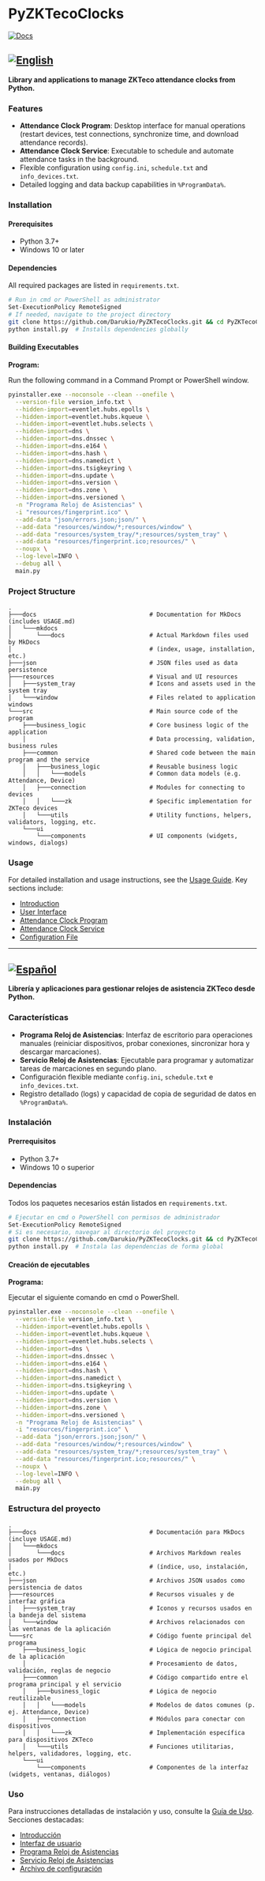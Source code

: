 # PyZKTecoClocks
[![Docs](https://img.shields.io/badge/docs-online-blue.svg)](https://darukio.github.io/PyZKTecoClocks/)

## [![English](https://img.shields.io/badge/language-en-red.svg)](#)

**Library and applications to manage ZKTeco attendance clocks from Python.**

### Features

- **Attendance Clock Program**: Desktop interface for manual operations (restart devices, test connections, synchronize time, and download attendance records).
- **Attendance Clock Service**: Executable to schedule and automate attendance tasks in the background.
- Flexible configuration using `config.ini`, `schedule.txt` and `info_devices.txt`.
- Detailed logging and data backup capabilities in `%ProgramData%`.

### Installation

#### Prerequisites

- Python 3.7+
- Windows 10 or later

#### Dependencies

All required packages are listed in `requirements.txt`.

```bash
# Run in cmd or PowerShell as administrator
Set-ExecutionPolicy RemoteSigned
# If needed, navigate to the project directory
git clone https://github.com/Darukio/PyZKTecoClocks.git && cd PyZKTecoClocks
python install.py  # Installs dependencies globally
```

#### Building Executables

**Program:**

Run the following command in a Command Prompt or PowerShell window.

```bash
pyinstaller.exe --noconsole --clean --onefile \
  --version-file version_info.txt \
  --hidden-import=eventlet.hubs.epolls \
  --hidden-import=eventlet.hubs.kqueue \
  --hidden-import=eventlet.hubs.selects \
  --hidden-import=dns \
  --hidden-import=dns.dnssec \
  --hidden-import=dns.e164 \
  --hidden-import=dns.hash \
  --hidden-import=dns.namedict \
  --hidden-import=dns.tsigkeyring \
  --hidden-import=dns.update \
  --hidden-import=dns.version \
  --hidden-import=dns.zone \
  --hidden-import=dns.versioned \
  -n "Programa Reloj de Asistencias" \
  -i "resources/fingerprint.ico" \
  --add-data "json/errors.json;json/" \
  --add-data "resources/window/*;resources/window" \
  --add-data "resources/system_tray/*;resources/system_tray" \
  --add-data "resources/fingerprint.ico;resources/" \
  --noupx \
  --log-level=INFO \
  --debug all \
  main.py
```

### Project Structure
```
.
├───docs                                # Documentation for MkDocs (includes USAGE.md)
│   └───mkdocs
│       └───docs                        # Actual Markdown files used by MkDocs
│                                       # (index, usage, installation, etc.)
├───json                                # JSON files used as data persistence
├───resources                           # Visual and UI resources
│   ├───system_tray                     # Icons and assets used in the system tray
│   └───window                          # Files related to application windows
└───src                                 # Main source code of the program
    ├───business_logic                  # Core business logic of the application
    │                                   # Data processing, validation, business rules
    ├───common                          # Shared code between the main program and the service
    │   ├───business_logic              # Reusable business logic
    │   │   └───models                  # Common data models (e.g. Attendance, Device)
    │   ├───connection                  # Modules for connecting to devices
    │   │   └───zk                      # Specific implementation for ZKTeco devices
    │   └───utils                       # Utility functions, helpers, validators, logging, etc.
    └───ui
        └───components                  # UI components (widgets, windows, dialogs)
```

### Usage

For detailed installation and usage instructions, see the [Usage Guide](https://darukio.github.io/PyZKTecoClocks/USAGE/). Key sections include:

- [Introduction](https://darukio.github.io/PyZKTecoClocks/USAGE/#introduccion)
- [User Interface](https://darukio.github.io/PyZKTecoClocks/USAGE/#interfaz-de-usuario)
- [Attendance Clock Program](https://darukio.github.io/PyZKTecoClocks/USAGE/#programa-reloj-de-asistencias)
- [Attendance Clock Service](https://darukio.github.io/PyZKTecoClocks/USAGE/#servicio-reloj-de-asistencias)
- [Configuration File](https://darukio.github.io/PyZKTecoClocks/USAGE/#archivo-de-configuracion-configini)

---

## [![Español](https://img.shields.io/badge/language-es-red.svg)](#)

**Librería y aplicaciones para gestionar relojes de asistencia ZKTeco desde Python.**

### Características

- **Programa Reloj de Asistencias**: Interfaz de escritorio para operaciones manuales (reiniciar dispositivos, probar conexiones, sincronizar hora y descargar marcaciones).
- **Servicio Reloj de Asistencias**: Ejecutable para programar y automatizar tareas de marcaciones en segundo plano.
- Configuración flexible mediante `config.ini`, `schedule.txt` e `info_devices.txt`.
- Registro detallado (logs) y capacidad de copia de seguridad de datos en `%ProgramData%`.

### Instalación

#### Prerrequisitos

- Python 3.7+
- Windows 10 o superior

#### Dependencias

Todos los paquetes necesarios están listados en `requirements.txt`.

```bash
# Ejecutar en cmd o PowerShell con permisos de administrador
Set-ExecutionPolicy RemoteSigned
# Si es necesario, navegar al directorio del proyecto
git clone https://github.com/Darukio/PyZKTecoClocks.git && cd PyZKTecoClocks
python install.py  # Instala las dependencias de forma global
```

#### Creación de ejecutables

**Programa:**

Ejecutar el siguiente comando en cmd o PowerShell.

```bash
pyinstaller.exe --noconsole --clean --onefile \
  --version-file version_info.txt \
  --hidden-import=eventlet.hubs.epolls \
  --hidden-import=eventlet.hubs.kqueue \
  --hidden-import=eventlet.hubs.selects \
  --hidden-import=dns \
  --hidden-import=dns.dnssec \
  --hidden-import=dns.e164 \
  --hidden-import=dns.hash \
  --hidden-import=dns.namedict \
  --hidden-import=dns.tsigkeyring \
  --hidden-import=dns.update \
  --hidden-import=dns.version \
  --hidden-import=dns.zone \
  --hidden-import=dns.versioned \
  -n "Programa Reloj de Asistencias" \
  -i "resources/fingerprint.ico" \
  --add-data "json/errors.json;json/" \
  --add-data "resources/window/*;resources/window" \
  --add-data "resources/system_tray/*;resources/system_tray" \
  --add-data "resources/fingerprint.ico;resources/" \
  --noupx \
  --log-level=INFO \
  --debug all \
  main.py
```

### Estructura del proyecto

```
.
├───docs                                # Documentación para MkDocs (incluye USAGE.md)
│   └───mkdocs
│       └───docs                        # Archivos Markdown reales usados por MkDocs
│                                       # (índice, uso, instalación, etc.)
├───json                                # Archivos JSON usados como persistencia de datos
├───resources                           # Recursos visuales y de interfaz gráfica
│   ├───system_tray                     # Iconos y recursos usados en la bandeja del sistema
│   └───window                          # Archivos relacionados con las ventanas de la aplicación
└───src                                 # Código fuente principal del programa
    ├───business_logic                  # Lógica de negocio principal de la aplicación
    │                                   # Procesamiento de datos, validación, reglas de negocio
    ├───common                          # Código compartido entre el programa principal y el servicio
    │   ├───business_logic              # Lógica de negocio reutilizable
    │   │   └───models                  # Modelos de datos comunes (p. ej. Attendance, Device)
    │   ├───connection                  # Módulos para conectar con dispositivos
    │   │   └───zk                      # Implementación específica para dispositivos ZKTeco
    │   └───utils                       # Funciones utilitarias, helpers, validadores, logging, etc.
    └───ui
        └───components                  # Componentes de la interfaz (widgets, ventanas, diálogos)
```

### Uso

Para instrucciones detalladas de instalación y uso, consulte la [Guía de Uso](https://darukio.github.io/PyZKTecoClocks/USAGE/). Secciones destacadas:

- [Introducción](https://darukio.github.io/PyZKTecoClocks/USAGE/#introduccion)
- [Interfaz de usuario](https://darukio.github.io/PyZKTecoClocks/USAGE/#interfaz-de-usuario)
- [Programa Reloj de Asistencias](https://darukio.github.io/PyZKTecoClocks/USAGE/#programa-reloj-de-asistencias)
- [Servicio Reloj de Asistencias](https://darukio.github.io/PyZKTecoClocks/USAGE/#servicio-reloj-de-asistencias)
- [Archivo de configuración](https://darukio.github.io/PyZKTecoClocks/USAGE/#archivo-de-configuracion-configini)
